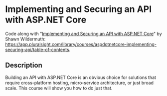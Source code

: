 # Implementing and Securing an API with ASP.NET Core
Code along with "[Implementing and Securing an API with ASP.NET Core](https://app.pluralsight.com/library/courses/aspdotnetcore-implementing-securing-api/table-of-contents)" by Shawn Wildermuth: https://app.pluralsight.com/library/courses/aspdotnetcore-implementing-securing-api/table-of-contents.

## Description
Building an API with ASP.NET Core is an obvious choice for solutions that require cross-platform hosting, micro-service architecture, or just broad scale. This course will show you how to do just that.
